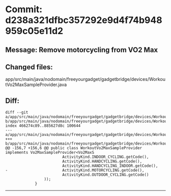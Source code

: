 # Commit: d238a321dfbc357292e9d4f74b948959c05e11d2
## Message: Remove motorcycling from VO2 Max
## Changed files:
app/src/main/java/nodomain/freeyourgadget/gadgetbridge/devices/WorkoutVo2MaxSampleProvider.java

## Diff:
```
diff --git a/app/src/main/java/nodomain/freeyourgadget/gadgetbridge/devices/WorkoutVo2MaxSampleProvider.java b/app/src/main/java/nodomain/freeyourgadget/gadgetbridge/devices/WorkoutVo2MaxSampleProvider.java
index 466274c89..885627d8c 100644
--- a/app/src/main/java/nodomain/freeyourgadget/gadgetbridge/devices/WorkoutVo2MaxSampleProvider.java
+++ b/app/src/main/java/nodomain/freeyourgadget/gadgetbridge/devices/WorkoutVo2MaxSampleProvider.java
@@ -156,7 +156,6 @@ public class WorkoutVo2MaxSampleProvider implements Vo2MaxSampleProvider<Vo2MaxS
                         ActivityKind.INDOOR_CYCLING.getCode(),
                         ActivityKind.HANDCYCLING.getCode(),
                         ActivityKind.HANDCYCLING_INDOOR.getCode(),
-                        ActivityKind.MOTORCYCLING.getCode(),
                         ActivityKind.OUTDOOR_CYCLING.getCode()
                 ));
             }
```
-----------------------------------
